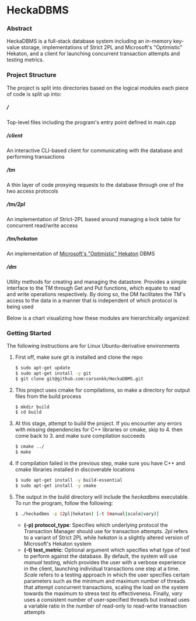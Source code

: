 # HeckaDBMS

### Abstract

HeckaDBMS is a full-stack database system including an in-memory key-value storage, implementations of Strict 2PL and Microsoft's "Optimistic" Hekaton, and a client for launching concurrent transaction attempts and testing metrics.

### Project Structure

The project is split into directories based on the logical modules each piece of code is split up into:

##### /

Top-level files including the program's entry point defined in main.cpp

##### /client

An interactive CLI-based client for communicating with the database and performing transactions

##### /tm

A thin layer of code proxying requests to the database through one of the two access protocols

##### /tm/2pl

An implementation of Strict-2PL based around managing a lock table for concurrent read/write access

##### /tm/hekaton

An implementation of [Microsoft's "Optimistic" Hekaton](http://vldb.org/pvldb/vol5/p298_per-akelarson_vldb2012.pdf) DBMS

##### /dm

Utility methods for creating and managing the datastore. Provides a simple interface to the TM through Get and Put functions, which equate to read and write operations respectively. By doing so, the DM facilitates the TM's access to the data in a manner that is independent of which protocol is being used

Below is a chart visualizing how these modules are hierarchically organized:



### Getting Started

The following instructions are for Linux Ubuntu-derivative environments

1. First off, make sure git is installed and clone the repo

    ```sh
    $ sudo apt-get update
    $ sudo apt-get install -y git
    $ git clone git@github.com:carsonkk/HeckaDBMS.git
    ```

2. This project uses cmake for compilations, so make a directory for output files from the build process

    ```sh
    $ mkdir build
    $ cd build
    ```
    
3. At this stage, attempt to build the project. If you encounter any errors with missing dependencies for C++ libraries or cmake, skip to 4. then come back to 3. and make sure compilation succeeds

    ```sh
    $ cmake ../
    $ make
    ```
    
4. If compilation failed in the previous step, make sure you have C++ and cmake libraries installed in discoverable locations

    ```sh
    $ sudo apt-get install -y build-essential
    $ sudo apt-get install -y cmake
    ```

5. The output in the build directory will include the *heckadbms* executable. To run the program, follow the following:

    ```sh
    $ ./heckadbms -p (2pl|hekaton) [-t (manual|scale|vary)]
    ```
    - **(-p) protocol_type**: Specifies which underlying protocol the Transaction Manager should use for transaction attempts. *2pl* refers to a variant of Strict 2PL while *hekaton* is a slightly altered version of Microsoft's Hekaton system
    - **(-t) test_metric**: Optional argument which specifies what type of test to perform against the database. By default, the system will use *manual* testing, which provides the user with a verbose experience in the client, launching individual transactions one step at a time. *Scale* refers to a testing approach in which the user specifies certain parameters such as the minimum and maximum number of threads that attempt concurrent transactions, scaling the load on the system towards the maximum to stress test its effectiveness. Finally, *vary* uses a consistent number of user-specified threads but instead uses a variable ratio in the number of read-only to read-write transaction attempts
















